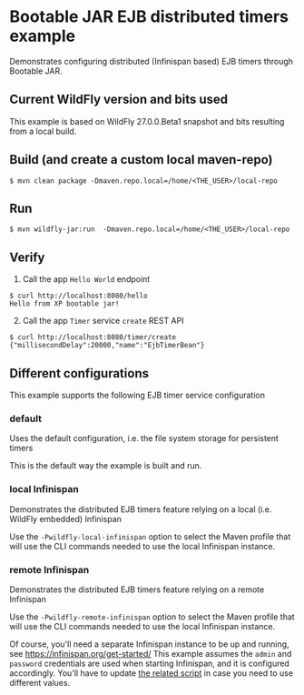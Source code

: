 # Bootable JAR EJB distributed timers example

Demonstrates configuring distributed (Infinispan based) EJB timers through Bootable JAR.

## Current WildFly version and bits used

This example is based on WildFly 27.0.0.Beta1 snapshot and bits resulting from a local build. 

## Build (and create a custom local maven-repo)

```shell
$ mvn clean package -Dmaven.repo.local=/home/<THE_USER>/local-repo
```

## Run

```shell
$ mvn wildfly-jar:run  -Dmaven.repo.local=/home/<THE_USER>/local-repo
```

## Verify

1. Call the app `Hello World` endpoint
```shell
$ curl http://localhost:8080/hello
Hello from XP bootable jar!
```

2. Call the app `Timer` service `create` REST API
```shell
$ curl http://localhost:8080/timer/create
{"millisecondDelay":20000,"name":"EjbTimerBean"}
```

## Different configurations

This example supports the following EJB timer service configuration

### default
Uses the default configuration, i.e. the file system storage for persistent timers

This is the default way the example is built and run. 

### local Infinispan
Demonstrates the distributed EJB timers feature relying on a local (i.e. WildFly embedded) Infinispan

Use the `-Pwildfly-local-infinispan` option to select the Maven profile that will use the CLI commands needed to 
use the local Infinispan instance.

### remote Infinispan
Demonstrates the distributed EJB timers feature relying on a remote Infinispan 


Use the `-Pwildfly-remote-infinispan` option to select the Maven profile that will use the CLI commands needed to
use the local Infinispan instance.

Of course, you'll need a separate Infinispan instance to be up and running, see https://infinispan.org/get-started/
This example assumes the `admin` and `password` credentials are used when starting Infinispan, and it is configured 
accordingly. You'll have to update [the related script](./scripts/distributed-timers-remote-infinispan.cli) in case you 
need to use different values.
